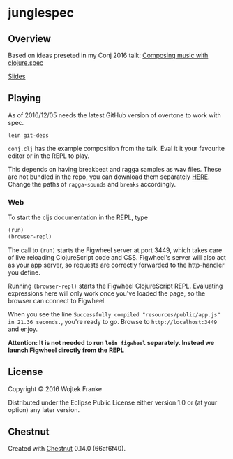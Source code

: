 # junglespec

## Overview

Based on ideas preseted in my Conj 2016 talk: [Composing music with clojure.spec](https://www.youtube.com/watch?v=404UXttr8kw)

[Slides](http://www.slideshare.net/WojciechFranke/wojciech-franke-composing-music-with-clojurespec-clojureconj-2016)

## Playing

As of 2016/12/05 needs the latest GitHub version of overtone to work with spec.

`lein git-deps`

`conj.clj` has the example composition from the talk. Eval it it your favourite editor or in the REPL to play.

This depends on having breakbeat and ragga samples as wav files. These are not bundled in the repo, you can download them separately [HERE](http://enajski.pl/junglespec_samples.zip). Change the paths of `ragga-sounds` and `breaks` accordingly.

### Web

To start the cljs documentation in the REPL, type

```clojure
(run)
(browser-repl)
```

The call to `(run)` starts the Figwheel server at port 3449, which takes care of
live reloading ClojureScript code and CSS. Figwheel's server will also act as
your app server, so requests are correctly forwarded to the http-handler you
define.

Running `(browser-repl)` starts the Figwheel ClojureScript REPL. Evaluating
expressions here will only work once you've loaded the page, so the browser can
connect to Figwheel.

When you see the line `Successfully compiled "resources/public/app.js" in 21.36
seconds.`, you're ready to go. Browse to `http://localhost:3449` and enjoy.

**Attention: It is not needed to run `lein figwheel` separately. Instead we
launch Figwheel directly from the REPL**

## License

Copyright © 2016 Wojtek Franke

Distributed under the Eclipse Public License either version 1.0 or (at
your option) any later version.

## Chestnut

Created with [Chestnut](http://plexus.github.io/chestnut/) 0.14.0 (66af6f40).
